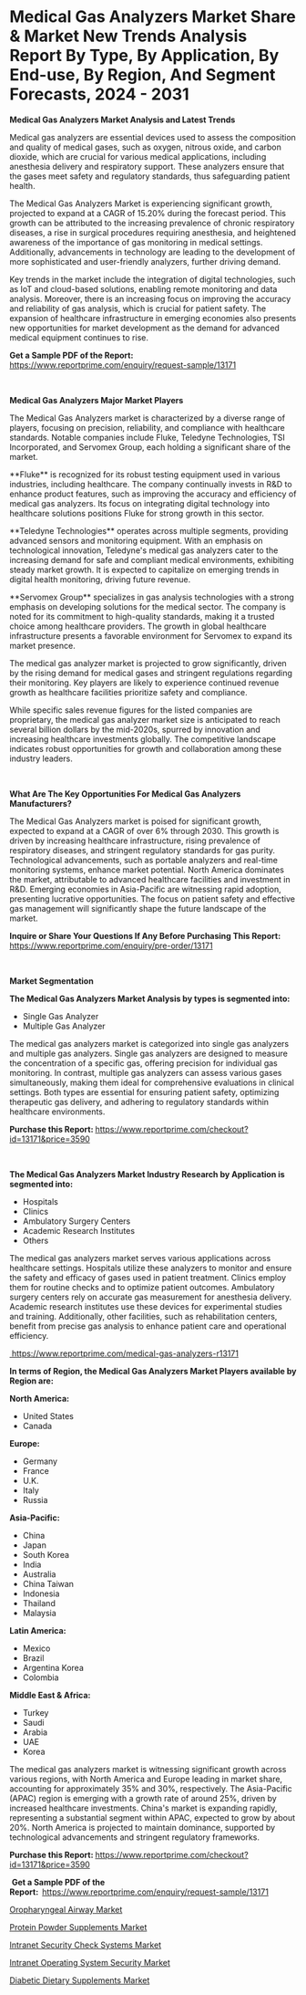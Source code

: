 <p><h1>Medical Gas Analyzers Market Share & Market New Trends Analysis Report By Type, By Application, By End-use, By Region, And Segment Forecasts, 2024 - 2031</h1></p><p><strong>Medical Gas Analyzers Market Analysis and Latest Trends</strong></p>
<p><p>Medical gas analyzers are essential devices used to assess the composition and quality of medical gases, such as oxygen, nitrous oxide, and carbon dioxide, which are crucial for various medical applications, including anesthesia delivery and respiratory support. These analyzers ensure that the gases meet safety and regulatory standards, thus safeguarding patient health.</p><p>The Medical Gas Analyzers Market is experiencing significant growth, projected to expand at a CAGR of 15.20% during the forecast period. This growth can be attributed to the increasing prevalence of chronic respiratory diseases, a rise in surgical procedures requiring anesthesia, and heightened awareness of the importance of gas monitoring in medical settings. Additionally, advancements in technology are leading to the development of more sophisticated and user-friendly analyzers, further driving demand.</p><p>Key trends in the market include the integration of digital technologies, such as IoT and cloud-based solutions, enabling remote monitoring and data analysis. Moreover, there is an increasing focus on improving the accuracy and reliability of gas analysis, which is crucial for patient safety. The expansion of healthcare infrastructure in emerging economies also presents new opportunities for market development as the demand for advanced medical equipment continues to rise.</p></p>
<p><strong>Get a Sample PDF of the Report:&nbsp;</strong> <a href="https://www.reportprime.com/enquiry/request-sample/13171?utm_campaign=84&utm_medium=2&utm_source=Github&utm_content=ia&utm_term=25112024&utm_id=medical-gas-analyzers">https://www.reportprime.com/enquiry/request-sample/13171</a></p>
<p>&nbsp;</p>
<p><strong>Medical Gas Analyzers Major Market Players</strong></p>
<p><p>The Medical Gas Analyzers market is characterized by a diverse range of players, focusing on precision, reliability, and compliance with healthcare standards. Notable companies include Fluke, Teledyne Technologies, TSI Incorporated, and Servomex Group, each holding a significant share of the market.</p><p>**Fluke** is recognized for its robust testing equipment used in various industries, including healthcare. The company continually invests in R&D to enhance product features, such as improving the accuracy and efficiency of medical gas analyzers. Its focus on integrating digital technology into healthcare solutions positions Fluke for strong growth in this sector.</p><p>**Teledyne Technologies** operates across multiple segments, providing advanced sensors and monitoring equipment. With an emphasis on technological innovation, Teledyne's medical gas analyzers cater to the increasing demand for safe and compliant medical environments, exhibiting steady market growth. It is expected to capitalize on emerging trends in digital health monitoring, driving future revenue.</p><p>**Servomex Group** specializes in gas analysis technologies with a strong emphasis on developing solutions for the medical sector. The company is noted for its commitment to high-quality standards, making it a trusted choice among healthcare providers. The growth in global healthcare infrastructure presents a favorable environment for Servomex to expand its market presence.</p><p>The medical gas analyzer market is projected to grow significantly, driven by the rising demand for medical gases and stringent regulations regarding their monitoring. Key players are likely to experience continued revenue growth as healthcare facilities prioritize safety and compliance.</p><p>While specific sales revenue figures for the listed companies are proprietary, the medical gas analyzer market size is anticipated to reach several billion dollars by the mid-2020s, spurred by innovation and increasing healthcare investments globally. The competitive landscape indicates robust opportunities for growth and collaboration among these industry leaders.</p></p>
<p>&nbsp;</p>
<p><strong>What Are The Key Opportunities For Medical Gas Analyzers Manufacturers?</strong></p>
<p><p>The Medical Gas Analyzers market is poised for significant growth, expected to expand at a CAGR of over 6% through 2030. This growth is driven by increasing healthcare infrastructure, rising prevalence of respiratory diseases, and stringent regulatory standards for gas purity. Technological advancements, such as portable analyzers and real-time monitoring systems, enhance market potential. North America dominates the market, attributable to advanced healthcare facilities and investment in R&D. Emerging economies in Asia-Pacific are witnessing rapid adoption, presenting lucrative opportunities. The focus on patient safety and effective gas management will significantly shape the future landscape of the market.</p></p>
<p><strong>Inquire or Share Your Questions If Any Before Purchasing This Report:</strong> <a href="https://www.reportprime.com/enquiry/pre-order/13171?utm_campaign=84&utm_medium=2&utm_source=Github&utm_content=ia&utm_term=25112024&utm_id=medical-gas-analyzers">https://www.reportprime.com/enquiry/pre-order/13171</a></p>
<p>&nbsp;</p>
<p><strong>Market Segmentation</strong></p>
<p><strong>The Medical Gas Analyzers Market Analysis by types is segmented into:</strong></p>
<p><ul><li>Single Gas Analyzer</li><li>Multiple Gas Analyzer</li></ul></p>
<p><p>The medical gas analyzers market is categorized into single gas analyzers and multiple gas analyzers. Single gas analyzers are designed to measure the concentration of a specific gas, offering precision for individual gas monitoring. In contrast, multiple gas analyzers can assess various gases simultaneously, making them ideal for comprehensive evaluations in clinical settings. Both types are essential for ensuring patient safety, optimizing therapeutic gas delivery, and adhering to regulatory standards within healthcare environments.</p></p>
<p><strong>Purchase this Report:&nbsp;</strong><a href="https://www.reportprime.com/checkout?id=13171&price=3590&utm_campaign=84&utm_medium=2&utm_source=Github&utm_content=ia&utm_term=25112024&utm_id=medical-gas-analyzers">https://www.reportprime.com/checkout?id=13171&price=3590</a></p>
<p>&nbsp;</p>
<p><strong>The Medical Gas Analyzers Market Industry Research by Application is segmented into:</strong></p>
<p><ul><li>Hospitals</li><li>Clinics</li><li>Ambulatory Surgery Centers</li><li>Academic Research Institutes</li><li>Others</li></ul></p>
<p><p>The medical gas analyzers market serves various applications across healthcare settings. Hospitals utilize these analyzers to monitor and ensure the safety and efficacy of gases used in patient treatment. Clinics employ them for routine checks and to optimize patient outcomes. Ambulatory surgery centers rely on accurate gas measurement for anesthesia delivery. Academic research institutes use these devices for experimental studies and training. Additionally, other facilities, such as rehabilitation centers, benefit from precise gas analysis to enhance patient care and operational efficiency.</p></p>
<p><a href="https://www.reportprime.com/medical-gas-analyzers-r13171?utm_campaign=84&utm_medium=2&utm_source=Github&utm_content=ia&utm_term=25112024&utm_id=medical-gas-analyzers">&nbsp;https://www.reportprime.com/medical-gas-analyzers-r13171</a></p>
<p><strong>In terms of Region, the Medical Gas Analyzers Market Players available by Region are:</strong></p>
<p>
    <p> <strong> North America: </strong>
        <ul>
            <li>United States</li>
            <li>Canada</li>
        </ul>
        </p> 
    <p> <strong> Europe: </strong>
        <ul>
            <li>Germany</li>
            <li>France</li>
            <li>U.K.</li>
            <li>Italy</li>
            <li>Russia</li>
        </ul>
        </p> 
    <p> <strong> Asia-Pacific: </strong>
        <ul>
            <li>China</li>
            <li>Japan</li>
            <li>South Korea</li>
            <li>India</li>
            <li>Australia</li>
            <li>China Taiwan</li>
            <li>Indonesia</li>
            <li>Thailand</li>
            <li>Malaysia</li>
        </ul>
        </p> 
    <p> <strong> Latin America: </strong>
        <ul>
            <li>Mexico</li>
            <li>Brazil</li>
            <li>Argentina Korea</li>
            <li>Colombia</li>
        </ul>
        </p> 
    <p> <strong> Middle East & Africa: </strong>
        <ul>
            <li>Turkey</li>
            <li>Saudi</li>
            <li>Arabia</li>
            <li>UAE</li>
            <li>Korea</li>
        </ul>
    </p>
    </p>
<p><p>The medical gas analyzers market is witnessing significant growth across various regions, with North America and Europe leading in market share, accounting for approximately 35% and 30%, respectively. The Asia-Pacific (APAC) region is emerging with a growth rate of around 25%, driven by increased healthcare investments. China's market is expanding rapidly, representing a substantial segment within APAC, expected to grow by about 20%. North America is projected to maintain dominance, supported by technological advancements and stringent regulatory frameworks.</p></p>
<p><strong>Purchase this Report: </strong><a href="https://www.reportprime.com/checkout?id=13171&price=3590&utm_campaign=84&utm_medium=2&utm_source=Github&utm_content=ia&utm_term=25112024&utm_id=medical-gas-analyzers">https://www.reportprime.com/checkout?id=13171&price=3590</a></p>
<p>&nbsp;<strong>Get a Sample PDF of the Report:&nbsp;&nbsp;</strong><a href="https://www.reportprime.com/enquiry/request-sample/13171?utm_campaign=84&utm_medium=2&utm_source=Github&utm_content=ia&utm_term=25112024&utm_id=medical-gas-analyzers">https://www.reportprime.com/enquiry/request-sample/13171</a></p>
<p><strong></strong></p>
<p><p><a href="https://github.com/jontyhinseyxe/Market-Research-Report-List-1/blob/main/oropharyngeal-airway-market.md?utm_campaign=84&utm_medium=2&utm_source=Github&utm_content=ia&utm_term=25112024&utm_id=medical-gas-analyzers">Oropharyngeal Airway Market</a></p><p><a href="https://www.linkedin.com/pulse/protein-powder-supplements-market-indicators-size-regional-breakdown-hwboe?utm_campaign=84&utm_medium=2&utm_source=Github&utm_content=ia&utm_term=25112024&utm_id=medical-gas-analyzers">Protein Powder Supplements Market</a></p><p><a href="https://issuu.com/reportprime-2/docs/intranet-security-check-systems-mar_cb87568241fb41?utm_campaign=84&utm_medium=2&utm_source=Github&utm_content=ia&utm_term=25112024&utm_id=medical-gas-analyzers">Intranet Security Check Systems Market</a></p><p><a href="https://issuu.com/reportprime-2/docs/intranet-operating-system-security-_a1571e34c6734e?utm_campaign=84&utm_medium=2&utm_source=Github&utm_content=ia&utm_term=25112024&utm_id=medical-gas-analyzers">Intranet Operating System Security Market</a></p><p><a href="https://www.linkedin.com/pulse/diabetic-dietary-supplements-market-size-growth-trends-statistics-tdjge?utm_campaign=84&utm_medium=2&utm_source=Github&utm_content=ia&utm_term=25112024&utm_id=medical-gas-analyzers">Diabetic Dietary Supplements Market</a></p></p>
